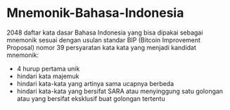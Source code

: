 # Mnemonik-Bahasa-Indonesia
2048 daftar kata dasar Bahasa Indonesia yang bisa dipakai sebagai mnemonik sesuai dengan usulan standar BIP (Bitcoin Improvement Proposal) nomor 39
persyaratan kata kata yang menjadi kandidat mnemonik:
- 4 hurup pertama unik
- hindari kata majemuk
- hindari kata-kata yang artinya sama ucapnya berbeda
- hindari kata-kata yang bersifat SARA atau menyinggung satu golongan atau yang bersifat eksklusif buat golongan tertentu
